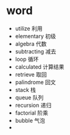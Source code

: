 # word

- utilize 利用
- elementary 初级
- algebra 代数
- subtracting 减去
- loop 循环
- calculated 计算结果
- retrieve 取回
- palindrome 回文
- stack 栈
- queue 队列
- recursion 递归
- factorial 阶乘
- bubble 气泡
-
